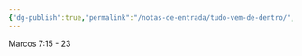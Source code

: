```yaml
---
{"dg-publish":true,"permalink":"/notas-de-entrada/tudo-vem-de-dentro/","tags":["nota🔹"],"updated":"2024-02-28T02:36:44.822-03:00"}
---
```



Marcos 7:15 - 23

